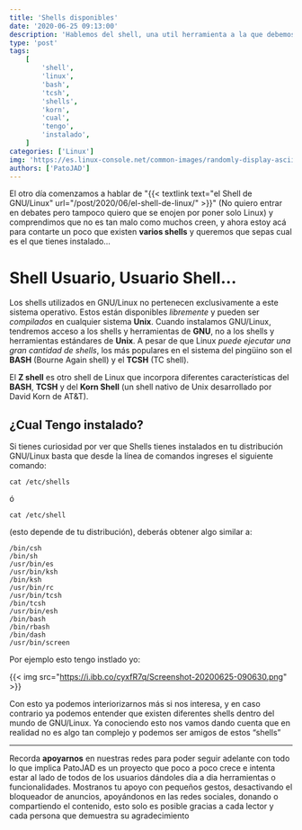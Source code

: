 ```yaml
---
title: 'Shells disponibles'
date: '2020-06-25 09:13:00'
description: 'Hablemos del shell, una util herramienta a la que debemos perderle el miedo'
type: 'post'
tags:
    [
        'shell',
        'linux',
        'bash',
        'tcsh',
        'shells',
        'korn',
        'cual',
        'tengo',
        'instalado',
    ]
categories: ['Linux']
img: 'https://es.linux-console.net/common-images/randomly-display-ascii-art-on-linux-terminal/ASCII-Art.png'
authors: ['PatoJAD']
---
```


El otro día comenzamos a hablar de "{{< textlink text="el Shell de GNU/Linux" url="/post/2020/06/el-shell-de-linux/" >}}" (No quiero entrar en debates pero tampoco quiero que se enojen por poner solo Linux) y comprendimos que no es tan malo como muchos creen, y ahora estoy acá para contarte un poco que existen **varios shells** y queremos que sepas cual es el que tienes instalado…

# Shell Usuario, Usuario Shell...

Los shells utilizados en GNU/Linux no pertenecen exclusivamente a este sistema operativo. Estos están disponibles _libremente_ y pueden ser _compilados_ en cualquier sistema **Unix**. Cuando instalamos GNU/Linux, tendremos acceso a los shells y herramientas de **GNU**, no a los shells y herramientas estándares de **Unix**. A pesar de que Linux _puede ejecutar una gran cantidad de shells_, los más populares en el sistema del pingüino son el **BASH** (Bourne Again shell) y el **TCSH** (TC shell).

El **Z shell** es otro shell de Linux que incorpora diferentes características del **BASH**, **TCSH** y del **Korn Shell** (un shell nativo de Unix desarrollado por David Korn de AT&T).

## ¿Cual Tengo instalado?

Si tienes curiosidad por ver que Shells tienes instalados en tu distribución GNU/Linux basta que desde la línea de comandos ingreses el siguiente comando:

    cat /etc/shells

ó

    cat /etc/shell

(esto depende de tu distribución), deberás obtener algo similar a:

    /bin/csh
    /bin/sh
    /usr/bin/es
    /usr/bin/ksh
    /bin/ksh
    /usr/bin/rc
    /usr/bin/tcsh
    /bin/tcsh
    /usr/bin/esh
    /bin/bash
    /bin/rbash
    /bin/dash
    /usr/bin/screen

Por ejemplo esto tengo instlado yo:

{{< img src="https://i.ibb.co/cyxfR7q/Screenshot-20200625-090630.png" >}}

Con esto ya podemos interiorizarnos más si nos interesa, y en caso contrario ya podemos entender que existen diferentes shells dentro del mundo de GNU/Linux. Ya conociendo esto nos vamos dando cuenta que en realidad no es algo tan complejo y podemos ser amigos de estos “shells”

---

Recorda **apoyarnos** en nuestras redes para poder seguir adelante con todo lo que implica PatoJAD es un proyecto que poco a poco crece e intenta estar al lado de todos de los usuarios dándoles dia a dia herramientas o funcionalidades. Mostranos tu apoyo con pequeños gestos, desactivando el bloqueador de anuncios, apoyándonos en las redes sociales, donando o compartiendo el contenido, esto solo es posible gracias a cada lector y cada persona que demuestra su agradecimiento
